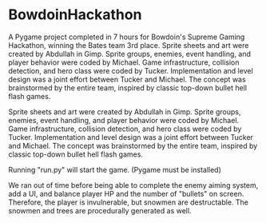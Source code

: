 # BowdoinHackathon
A Pygame project completed in 7 hours for Bowdoin's Supreme Gaming Hackathon, winning the Bates team 3rd place. Sprite sheets and art were created by Abdullah in Gimp. Sprite groups, enemies, event handling, and player behavior were coded by Michael. Game infrastructure, collision detection, and hero class were coded by Tucker. Implementation and level design was a joint effort between Tucker and Michael. The concept was brainstormed by the entire team, inspired by classic top-down bullet hell flash games. 

Sprite sheets and art were created by Abdullah in Gimp. Sprite groups, enemies, event handling, and player behavior were coded by Michael. Game infrastructure, collision detection, and hero class were coded by Tucker. Implementation and level design was a joint effort between Tucker and Michael. The concept was brainstormed by the entire team, inspired by classic top-down bullet hell flash games. 

Running "run.py" will start the game. (Pygame must be installed)

We ran out of time before being able to complete the enemy aiming system, add a UI, and balance player HP and the number of "bullets" on screen. Therefore, the player is invulnerable, but snowmen are destructable. The snowmen and trees are procedurally generated as well.
